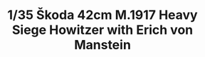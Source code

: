 ---
layout: product
title: "1/35 Škoda 42cm M.1917 Heavy Siege Howitzer with Erich von Manstein"
price: "3900" 
desc: "Maketa"
img_path: "/assets/img/TAKO2018.jpg"
brand: "N/A"
available: false
special_offer: false
new: false
soon: false
cat: "010000"
subcat: "010200"
subsubcat: "0N/A"
sifra: "TAKO2018"
popular: true
---